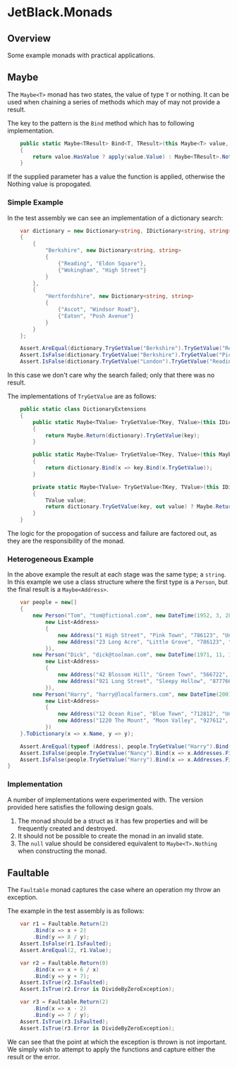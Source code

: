 # JetBlack.Monads

## Overview

Some example monads with practical applications.

## Maybe

The `Maybe<T>` monad has two states, the value of type `T` or nothing. It can
be used when chaining a series of methods which may of may not provide a result.

The key to the pattern is the `Bind` method which has to following implementation.

```cs
    public static Maybe<TResult> Bind<T, TResult>(this Maybe<T> value, Func<T, Maybe<TResult>> apply)
    {
        return value.HasValue ? apply(value.Value) : Maybe<TResult>.Nothing;
    }
```

If the supplied parameter has a value the function is applied, otherwise the
Nothing value is propogated.

### Simple Example

In the test assembly we can see an implementation of a dictionary search:

```cs
    var dictionary = new Dictionary<string, IDictionary<string, string>>
    {
        {
            "Berkshire", new Dictionary<string, string>
            {
                {"Reading", "Eldon Square"},
                {"Wokingham", "High Street"}
            }
        },
        {
            "Hertfordshire", new Dictionary<string, string>
            {
                {"Ascot", "Windsor Road"},
                {"Eaton", "Posh Avenue"}
            }
        }
    };

    Assert.AreEqual(dictionary.TryGetValue("Berkshire").TryGetValue("Reading").Value, "Eldon Square");
    Assert.IsFalse(dictionary.TryGetValue("Berkshire").TryGetValue("Picadilly").HasValue);
    Assert.IsFalse(dictionary.TryGetValue("London").TryGetValue("Reading").HasValue);
```

In this case we don't care why the search failed; only that there was no result.

The implementations of `TryGetValue` are as follows:

```cs
    public static class DictionaryExtensions
    {
        public static Maybe<TValue> TryGetValue<TKey, TValue>(this IDictionary<TKey, TValue> dictionary, Maybe<TKey> key)
        {
            return Maybe.Return(dictionary).TryGetValue(key);
        }

        public static Maybe<TValue> TryGetValue<TKey, TValue>(this Maybe<IDictionary<TKey, TValue>> dictionary, Maybe<TKey> key)
        {
            return dictionary.Bind(x => key.Bind(x.TryGetValue));
        }

        private static Maybe<TValue> TryGetValue<TKey, TValue>(this IDictionary<TKey, TValue> dictionary, TKey key)
        {
            TValue value;
            return dictionary.TryGetValue(key, out value) ? Maybe.Return(value) : Maybe<TValue>.Nothing;
        }
    }
```

The logic for the propogation of success and failure are factored out, as they
are the responsibility of the monad.

### Heterogeneous Example

In the above example the result at each stage was the same type; a `string`. In this example
we use a class structure where the first type is a `Person`, but the final result is a `Maybe<Address>`.

```cs
    var people = new[]
    {
        new Person("Tom", "tom@fictional.com", new DateTime(1952, 3, 28),
            new List<Address>
            {
                new Address("1 High Street", "Pink Town", "786123", "United States"),
                new Address("23 Long Acre", "Little Grove", "786123", "United States")
            }),
        new Person("Dick", "dick@toolman.com", new DateTime(1971, 11, 1),
            new List<Address>
            {
                new Address("42 Blossom Hill", "Green Town", "566722", "Canada"),
                new Address("921 Long Street", "Sleepy Hollow", "877766", "Canada")
            }),
        new Person("Harry", "harry@localfarmers.com", new DateTime(2001, 1, 3),
            new List<Address>
            {
                new Address("12 Ocean Rise", "Blue Town", "712812", "United States"),
                new Address("1220 The Mount", "Moon Valley", "927612", "United States")
            })
    }.ToDictionary(x => x.Name, y => y);

    Assert.AreEqual(typeof (Address), people.TryGetValue("Harry").Bind(x => x.Addresses.FirstOrDefault(y => y.Country == "United States")).Value.GetType());
    Assert.IsFalse(people.TryGetValue("Nancy").Bind(x => x.Addresses.FirstOrDefault(y => y.Country == "United States")).HasValue);
    Assert.IsFalse(people.TryGetValue("Harry").Bind(x => x.Addresses.FirstOrDefault(y => y.Country == "Canada")).HasValue);
}
```

### Implementation

A number of implementations were experimented with. The version provided here
satisfies the following design goals.

 1.  The monad should be a struct as it has few properties and will be frequently created and destroyed.
 2.  It should not be possible to create the monad in an invalid state.
 3.  The `null` value should be considered equivalent to `Maybe<T>.Nothing` when constructing the monad.

## Faultable

The `Faultable` monad captures the case where an operation my throw an exception.

The example in the test assembly is as follows:

```cs
    var r1 = Faultable.Return(2)
        .Bind(x => x + 2)
        .Bind(y => 8 / y);
    Assert.IsFalse(r1.IsFaulted);
    Assert.AreEqual(2, r1.Value);

    var r2 = Faultable.Return(0)
        .Bind(x => x + 6 / x)
        .Bind(y => y + 7);
    Assert.IsTrue(r2.IsFaulted);
    Assert.IsTrue(r2.Error is DivideByZeroException);

    var r3 = Faultable.Return(2)
        .Bind(x => x - 2)
        .Bind(y => 7 / y);
    Assert.IsTrue(r3.IsFaulted);
    Assert.IsTrue(r3.Error is DivideByZeroException);
```

We can see that the point at which the exception is thrown is not important. We
simply wish to attempt to apply the functions and capture either the result or
the error.